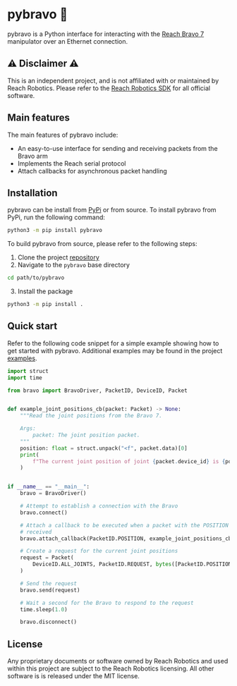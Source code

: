 # pybravo :mechanical_arm:

pybravo is a Python interface for interacting with the [Reach Bravo
7](https://reachrobotics.com/products/manipulators/reach-bravo/) manipulator
over an Ethernet connection.

## :warning: Disclaimer :warning:

This is an independent project, and is not affiliated with or maintained by
Reach Robotics. Please refer to the [Reach Robotics
SDK](https://github.com/Reach-Robotics/reach_robotics_sdk/tree/master)
for all official software.

## Main features

The main features of pybravo include:

- An easy-to-use interface for sending and receiving packets from the
  Bravo arm
- Implements the Reach serial protocol
- Attach callbacks for asynchronous packet handling

## Installation

pybravo can be install from [PyPi](https://pypi.org/project/pybravo/) or from
source. To install pybravo from PyPi, run the following command:

```bash
python3 -m pip install pybravo
```

To build pybravo from source, please refer to the following steps:

1. Clone the project [repository](https://github.com/Robotic-Decision-Making-Lab/pybravo.git)
2. Navigate to the `pybravo` base directory

```bash
cd path/to/pybravo
```

3. Install the package

```bash
python3 -m pip install .
```

## Quick start

Refer to the following code snippet for a simple example showing how to get
started with pybravo. Additional examples may be found in the project
[examples](https://github.com/Robotic-Decision-Making-Lab/pybravo/tree/main/examples).

```python
import struct
import time

from bravo import BravoDriver, PacketID, DeviceID, Packet


def example_joint_positions_cb(packet: Packet) -> None:
    """Read the joint positions from the Bravo 7.

    Args:
        packet: The joint position packet.
    """
    position: float = struct.unpack("<f", packet.data)[0]
    print(
        f"The current joint position of joint {packet.device_id} is {position}"
    )


if __name__ == "__main__":
    bravo = BravoDriver()

    # Attempt to establish a connection with the Bravo
    bravo.connect()

    # Attach a callback to be executed when a packet with the POSITION ID is
    # received
    bravo.attach_callback(PacketID.POSITION, example_joint_positions_cb)

    # Create a request for the current joint positions
    request = Packet(
        DeviceID.ALL_JOINTS, PacketID.REQUEST, bytes([PacketID.POSITION.value])
    )

    # Send the request
    bravo.send(request)

    # Wait a second for the Bravo to respond to the request
    time.sleep(1.0)

    bravo.disconnect()
```

## License

Any proprietary documents or software owned by Reach Robotics and used within
this project are subject to the Reach Robotics licensing. All other software
is is released under the MIT license.
